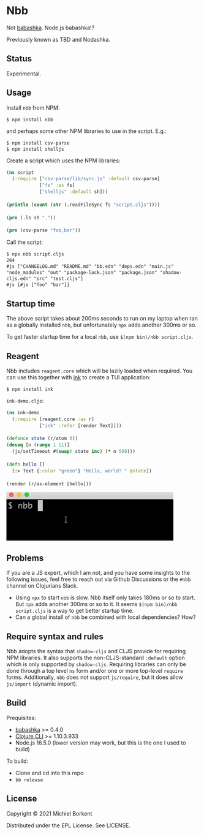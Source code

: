 # Nbb

Not [babashka](https://babashka.org/). Node.js babashka!?

Previously known as TBD and Nodashka.

## Status

Experimental.

## Usage

Install `nbb` from NPM:

```
$ npm install nbb
```

and perhaps some other NPM libraries to use in the script. E.g.:

```
$ npm install csv-parse
$ npm install shelljs
```

Create a script which uses the NPM libraries:

``` clojure
(ns script
  (:require ["csv-parse/lib/sync.js" :default csv-parse]
            ["fs" :as fs]
            ["shelljs" :default sh]))

(println (count (str (.readFileSync fs "script.cljs"))))

(prn (.ls sh "."))

(prn (csv-parse "foo,bar"))
```

Call the script:

```
$ npx nbb script.cljs
264
#js ["CHANGELOG.md" "README.md" "bb.edn" "deps.edn" "main.js" "node_modules" "out" "package-lock.json" "package.json" "shadow-cljs.edn" "src" "test.cljs"]
#js [#js ["foo" "bar"]]
```

## Startup time

The above script takes about 200ms seconds to run on my laptop when ran as a
globally installed `nbb`, but unfortunately `npx` adds another 300ms or so.

To get faster startup time for a local `nbb`, use `$(npm bin)/nbb script.cljs`.

## Reagent

Nbb includes `reagent.core` which will be lazily loaded when required. You
can use this together with [ink](https://github.com/vadimdemedes/ink) to create
a TUI application:

```
$ npm install ink
```

`ink-demo.cljs`:
``` clojure
(ns ink-demo
  (:require [reagent.core :as r]
            ["ink" :refer [render Text]]))

(defonce state (r/atom 0))
(doseq [n (range 1 11)]
  (js/setTimeout #(swap! state inc) (* n 500)))

(defn hello []
  [:> Text {:color "green"} "Hello, world! " @state])

(render (r/as-element [hello]))
```

<img src="img/ink.gif"/>

## Problems

If you are a JS expert, which I am not, and you have some insights to the
following issues, feel free to reach out via Github Discussions or the
`#nbb` channel on Clojurians Slack.

- Using `npx` to start `nbb` is slow. Nbb itself only takes 180ms or
  so to start. But `npx` adds another 300ms or so to it. It seems `$(npm
  bin)/nbb script.cljs` is a way to get better startup time.
- Can a global install of `nbb` be combined with local dependencies? How?

## Require syntax and rules

Nbb adopts the syntax that `shadow-cljs` and CLJS provide for requiring NPM
libraries. It also supports the non-CLJS-standard `:default` option which is
only supported by `shadow-cljs`. Requiring libraries can only be done through a
top level `ns` form and/or one or more top-level `require` forms. Additionally,
`nbb` does not support `js/require`, but it does allow `js/import` (dynamic
import).

## Build

Prequisites:

- [babashka](https://babashka.org/) >= 0.4.0
- [Clojure CLI](https://clojure.org/guides/getting_started#_clojure_installer_and_cli_tools) >= 1.10.3.933
- Node.js 16.5.0 (lower version may work, but this is the one I used to build)

To build:

- Clone and cd into this repo
- `bb release`

## License

Copyright © 2021 Michiel Borkent

Distributed under the EPL License. See LICENSE.

